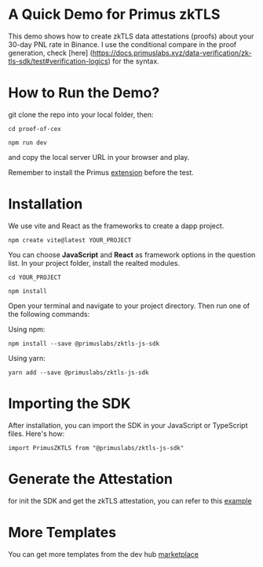 # A Quick Demo for Primus zkTLS 

This demo shows how to create zkTLS data attestations (proofs) about your 30-day PNL rate in Binance. I use the conditional compare in the proof generation, check [here] (https://docs.primuslabs.xyz/data-verification/zk-tls-sdk/test#verification-logics) for the syntax.


# How to Run the Demo?
git clone the repo into your local folder, then:

```node
cd proof-of-cex

npm run dev
```
and copy the local server URL in your browser and play. 

Remember to install the Primus [extension](https://chromewebstore.google.com/detail/primus/oeiomhmbaapihbilkfkhmlajkeegnjhe) before the test.

# Installation

We use vite and React as the frameworks to create a dapp project. 
```node
npm create vite@latest YOUR_PROJECT
```
You can choose **JavaScript** and **React** as framework options in the question list. In your project folder, install the realted modules.

```node
cd YOUR_PROJECT

npm install
```
Open your terminal and navigate to your project directory. Then run one of the following commands:

Using npm:
```node
npm install --save @primuslabs/zktls-js-sdk
```

Using yarn:
```node
yarn add --save @primuslabs/zktls-js-sdk
```

# Importing the SDK
After installation, you can import the SDK in your JavaScript or TypeScript files. Here's how:
```node
import PrimusZKTLS from "@primuslabs/zktls-js-sdk"
```

# Generate the Attestation
for init the SDK and get the zkTLS attestation, you can refer to this [example](https://docs.primuslabs.xyz/data-verification/zk-tls-sdk/test)

# More Templates
You can get more templates from the dev hub [marketplace](https://dev.primuslabs.xyz/marketplace)
